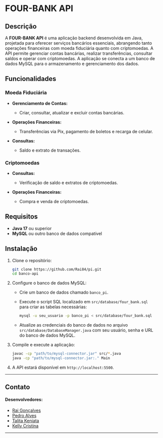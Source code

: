 # FOUR-BANK API

## Descrição

A **FOUR-BANK API** é uma aplicação backend desenvolvida em Java, projetada para oferecer serviços bancários essenciais, abrangendo tanto operações financeiras com moeda fiduciária quanto com criptomoedas. A API permite gerenciar contas bancárias, realizar transferências, consultar saldos e operar com criptomoedas. A aplicação se conecta a um banco de dados MySQL para o armazenamento e gerenciamento dos dados.

## Funcionalidades  

### Moeda Fiduciária

- **Gerenciamento de Contas:**
  - Criar, consultar, atualizar e excluir contas bancárias.
  
- **Operações Financeiras:**
  - Transferências via Pix, pagamento de boletos e recarga de celular.

- **Consultas:**
  - Saldo e extrato de transações.  

### Criptomoedas

- **Consultas:**
  - Verificação de saldo e extratos de criptomoedas.

- **Operações Financeiras:**
  - Compra e venda de criptomoedas.

## Requisitos

- **Java 17** ou superior
- **MySQL** ou outro banco de dados compatível

## Instalação

1. Clone o repositório:

   ```bash
   git clone https://github.com/Rai84/pi.git
   cd banco-api
   ```

2. Configure o banco de dados MySQL:

   - Crie um banco de dados chamado `banco_pi`.
   - Execute o script SQL localizado em `src/database/four_bank.sql` para criar as tabelas necessárias:

     ```bash
     mysql -u seu_usuario -p banco_pi < src/database/four_bank.sql
     ```

   - Atualize as credenciais do banco de dados no arquivo `src/database/DatabaseManager.java` com seu usuário, senha e URL do banco de dados MySQL.

3. Compile e execute a aplicação:

   ```bash
   javac -cp "path/to/mysql-connector.jar" src/*.java
   java -cp "path/to/mysql-connector.jar:." Main
   ```

4. A API estará disponível em `http://localhost:5500`.

---

## Contato

#### Desenvolvedores:
  - [Rai Gonçalves](https://github.com/Rai84)
  - [Pedro Alves](https://github.com/PedroTheProgramer)
  - [Talita Keniata](https://github.com/Keniata15)
  - [Kelly Cristina](https://github.com/kellycmds239)

---
